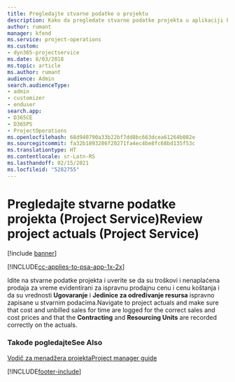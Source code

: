 ```yaml
---
title: Pregledajte stvarne podatke o projektu
description: Kako da pregledate stvarne podatke projekta u aplikaciji Project Service
author: rumant
manager: kfend
ms.service: project-operations
ms.custom:
- dyn365-projectservice
ms.date: 8/03/2018
ms.topic: article
ms.author: rumant
audience: Admin
search.audienceType:
- admin
- customizer
- enduser
search.app:
- D365CE
- D365PS
- ProjectOperations
ms.openlocfilehash: 68d940790a33b22bf7dd8bc663dcea61264b082e
ms.sourcegitcommit: fa32b1893286f20271fa4ec4be8fc68bd135f53c
ms.translationtype: HT
ms.contentlocale: sr-Latn-RS
ms.lasthandoff: 02/15/2021
ms.locfileid: "5282755"
---
```

# <a name="review-project-actuals-project-service"></a><span data-ttu-id="cc99c-103">Pregledajte stvarne podatke projekta (Project Service)</span><span class="sxs-lookup"><span data-stu-id="cc99c-103">Review project actuals (Project Service)</span></span>

[!include [banner](../includes/psa-now-project-operations.md)]

[!INCLUDE[cc-applies-to-psa-app-1x-2x](../includes/cc-applies-to-psa-app-1x-2x.md)]

<span data-ttu-id="cc99c-104">Idite na stvarne podatke projekta i uverite se da su troškovi i nenaplaćena prodaja za vreme evidentirani za ispravnu prodajnu cenu i cenu koštanja i da su vrednosti **Ugovaranje** i **Jedinice za određivanje resursa** ispravno zapisane u stvarnim podacima.</span><span class="sxs-lookup"><span data-stu-id="cc99c-104">Navigate to project actuals and make sure that cost and unbilled sales for time are logged for the correct sales and cost prices and that the **Contracting** and **Resourcing Units** are recorded correctly on the actuals.</span></span>  
  
### <a name="see-also"></a><span data-ttu-id="cc99c-105">Takođe pogledajte</span><span class="sxs-lookup"><span data-stu-id="cc99c-105">See Also</span></span>  
 [<span data-ttu-id="cc99c-106">Vodič za menadžera projekta</span><span class="sxs-lookup"><span data-stu-id="cc99c-106">Project manager guide</span></span>](../psa/project-manager-guide.md)


[!INCLUDE[footer-include](../includes/footer-banner.md)]